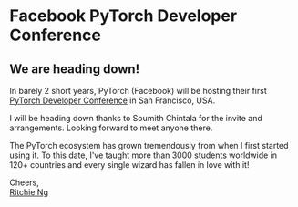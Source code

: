 # Facebook PyTorch Developer Conference

## We are heading down!

In barely 2 short years, PyTorch (Facebook) will be hosting their first [PyTorch Developer Conference](https://pytorch.fbreg.com) in San Francisco, USA.

I will be heading down thanks to Soumith Chintala for the invite and arrangements. Looking forward to meet anyone there. 

The PyTorch ecosystem has grown tremendously from when I first started using it. To this date, I've taught more than 3000 students worldwide in 120+ countries and every single wizard has fallen in love with it!

Cheers,
<br />[Ritchie Ng](https://www.ritchieng.com/)